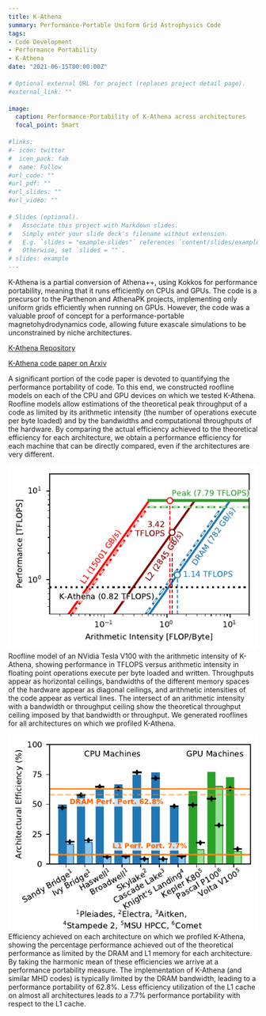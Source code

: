 ```yaml
---
title: K-Athena
summary: Performance-Portable Uniform Grid Astrophysics Code
tags:
- Code Development
- Performance Portability
- K-Athena
date: "2021-06-15T00:00:00Z"

# Optional external URL for project (replaces project detail page).
#external_link: ""

image:
  caption: Performance-Portability of K-Athena across architectures
  focal_point: Smart

#links:
#- icon: twitter
#  icon_pack: fab
#  name: Follow
#url_code: ""
#url_pdf: ""
#url_slides: ""
#url_video: ""

# Slides (optional).
#   Associate this project with Markdown slides.
#   Simply enter your slide deck's filename without extension.
#   E.g. `slides = "example-slides"` references `content/slides/example-slides.md`.
#   Otherwise, set `slides = ""`.
# slides: example
---
```


K-Athena is a partial conversion of Athena++, using Kokkos for performance
portability, meaning that it runs efficiently on CPUs and GPUs. The code is a
precursor to the Parthenon and AthenaPK projects, implementing only uniform
grids efficiently when running on GPUs. However, the code was a valuable proof
of concept for a performance-portable magnetohydrodynamics code, allowing
future exascale simulations to be unconstrained by niche architectures.

[K-Athena Repository](https://gitlab.com/pgrete/kathena)

[K-Athena code paper on Arxiv](https://arxiv.org/abs/1905.04341)


A significant portion of the code paper is devoted to quantifying the
performance portability of code. To this end, we constructed roofline models on
each of the CPU and GPU devices on which we tested K-Athena. Roofline models
allow estimations of the theoretical peak throughput of a code as limited by
its arithmetic intensity (the number of operations execute per byte loaded) and
by the bandwidths and computational throughputs of the hardware. By comparing
the actual efficiency achieved to the theoretical efficiency for each
architecture, we  obtain a performance efficiency for each machine that can be
directly compared, even if the architectures are very different.

![](gpu-roofline.png)
Roofline model of an NVidia Tesla V100 with the arithmetic intensity of
K-Athena, showing performance in TFLOPS versus arithmetic intensity in floating
point operations execute per byte loaded and written. Throughputs appear as
horizontal ceilings, bandwidths of the different memory spaces of the hardware
appear as diagonal ceilings, and arithmetic intensities of the code appear as
vertical lines. The intersect of an arithmetic intensity with a bandwidth or
throughput ceiling show the theoretical throughput ceiling imposed by that
bandwidth or throughput. We generated rooflines for all architectures on which
we profiled K-Athena.

![](featured.png)
Efficiency achieved on each architecture on which we profiled K-Athena, showing
the percentage performance achieved out of the theoretical performance as
limited by the DRAM and L1 memory for each architecture. By taking the harmonic
mean of these efficiencies we arrive at a performance portability measure. The
implementation of K-Athena (and similar MHD codes) is typically limited by the
DRAM bandwidth, leading to a performance portability of 62.8%. Less efficiency
utilization of the L1 cache on almost all architectures leads to a 7.7%
performance portability with respect to the L1 cache.
